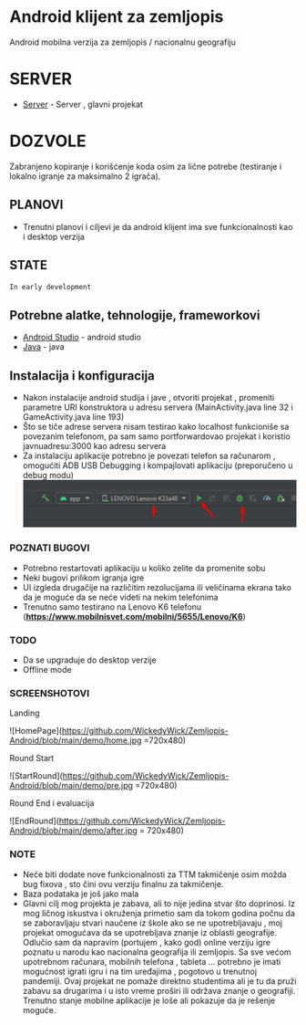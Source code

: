 # Android klijent za zemljopis

Android mobilna verzija za zemljopis / nacionalnu geografiju

# SERVER

* [Server](https://github.com/WickedyWick/zemljopis) - Server , glavni projekat

# DOZVOLE 
Zabranjeno kopiranje i korišćenje koda osim za lične potrebe (testiranje i lokalno igranje za maksimalno 2 igrača).

## PLANOVI
- Trenutni planovi i ciljevi je da android klijent ima sve funkcionalnosti kao i desktop verzija

## STATE
    In early development

## Potrebne alatke, tehnologije, frameworkovi

* [Android Studio](https://developer.android.com/studio) - android studio
* [Java](https://www.java.com/download) - java

## Instalacija i konfiguracija

- Nakon instalacije android studija i jave , otvoriti projekat , promeniti parametre URI konstruktora u adresu servera (MainActivity.java line 32 i GameActivity.java line 193)
- Što se tiče adrese servera nisam testirao kako localhost funkcioniše sa povezanim telefonom, pa sam samo portforwardovao projekat i koristio javnuadresu:3000 kao adresu servera
- Za instalaciju aplikacije potrebno je povezati telefon sa računarom , omogućiti ADB USB Debugging i kompajlovati aplikaciju (preporučeno u debug modu)
![primer](https://github.com/WickedyWick/Zemljopis-Android/blob/main/demo/compileSetup.png)


### POZNATI BUGOVI
- Potrebno restartovati aplikaciju u koliko zelite da promenite sobu
- Neki bugovi prilikom igranja igre
- UI izgleda drugačije na različitim rezolucijama ili veličinama ekrana tako da je moguće da se neće videti na nekim telefonima
- Trenutno samo testirano na Lenovo K6 telefonu (**https://www.mobilnisvet.com/mobilni/5655/Lenovo/K6**)

### TODO 
- Da se upgraduje do desktop verzije
- Offline mode

### SCREENSHOTOVI
Landing

![HomePage](https://github.com/WickedyWick/Zemljopis-Android/blob/main/demo/home.jpg =720x480)

Round Start

![StartRound](https://github.com/WickedyWick/Zemljopis-Android/blob/main/demo/pre.jpg =720x480)

Round End i evaluacija

![EndRound](https://github.com/WickedyWick/Zemljopis-Android/blob/main/demo/after.jpg = 720x480)

### NOTE
- Neće biti dodate nove funkcionalnosti za TTM takmičenje osim možda bug fixova , sto čini ovu verziju finalnu za takmičenje.
- Baza podataka je još jako mala
- Glavni cilj mog projekta je zabava, ali to nije jedina stvar što doprinosi. Iz mog ličnog iskustva i okruženja primetio sam da tokom godina počnu da se zaboravljaju stvari naučene iz škole ako se ne upotrebljavaju , moj projekat omogućava da se upotrebljava znanje iz oblasti geografije. Odlučio sam da napravim (portujem , kako god) online verziju igre poznatu u narodu kao nacionalna geografija ili zemljopis. Sa sve većom upotrebnom računara, mobilnih telefona , tableta ... potrebno je imati mogućnost igrati igru i na tim uređajima , pogotovo u trenutnoj pandemiji. Ovaj projekat ne pomaže direktno studentima ali je tu da pruži zabavu sa drugarima i u isto vreme proširi ili održava znanje o geografiji. Trenutno stanje mobilne aplikacije je loše ali pokazuje da je rešenje moguće.
